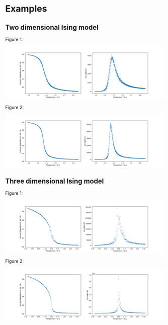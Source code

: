 # Examples

## Two dimensional Ising model

Figure 1:

![Figure 1](./examples/output_2/figure1.png)

Figure 2:

![Figure 2](./examples/output_2/figure2.png)

## Three dimensional Ising model

Figure 1:

![Figure 1](./examples/output_3/figure1.png)

Figure 2:

![Figure 2](./examples/output_3/figure2.png)
